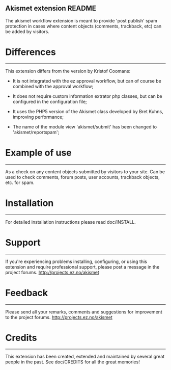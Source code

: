 Akismet extension README
------------------------

The akismet workflow extension is meant to provide 'post publish' spam protection in cases where content objects (comments, trackback, etc) can be added by visitors.


# Differences
---------------

This extension differs from the version by Kristof Coomans:

- It is not integrated with the ez approval workflow, but can of course be combined with the approval workflow;

- It does not require custom information extrator php classes, but can be configured in the configuration file;

- It uses the PHP5 version of the Akismet class developed by Bret Kuhns, improving performance;

- The name of the module view 'akismet/submit' has been changed to 'akismet/reportspam';


# Example of use
---------------

As a check on any content objects submitted by visitors to your site. Can be used to check comments, forum posts, user accounts, trackback objects, etc. for spam.


# Installation
---------------

For detailed installation instructions please read doc/INSTALL.


# Support
---------------

If you're experiencing problems installing, configuring, or using this extension and require professional support, please post a message in the project forums. http://projects.ez.no/akismet


# Feedback
---------------

Please send all your remarks, comments and suggestions for improvement to the project forums. http://projects.ez.no/akismet


# Credits
---------------

This extension has been created, extended and maintained by several great people in the past. See doc/CREDITS for all the great memories!

